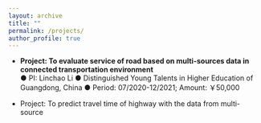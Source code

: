 ```yaml
---
layout: archive
title: ""
permalink: /projects/
author_profile: true
---
```


<!--
{% include base_path %}


{% for post in site.portfolio %}
  {% include archive-single.html %}
{% endfor %}

-->

- **Project: To evaluate service of road based on multi-sources data in connected transportation environment**  
● PI: Linchao Li
● Distinguished Young Talents in Higher Education of Guangdong, China
● Period: 07/2020-12/2021; Amount: ￥50,000
        
- Project: To predict travel time of highway with the data from multi-source
